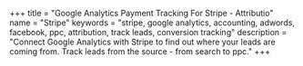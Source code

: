 +++
title = "Google Analytics Payment Tracking For Stripe - Attributio"
name = "Stripe"
keywords = "stripe, google analytics, accounting, adwords, facebook, ppc, attribution, track leads, conversion tracking"
description = "Connect Google Analytics with Stripe to find out where your leads are coming from. Track leads from the source - from search to ppc."
+++
